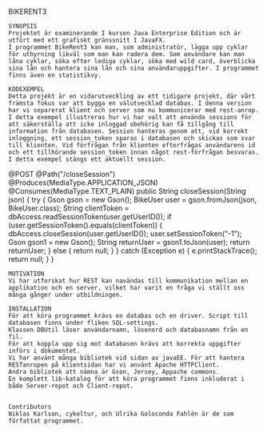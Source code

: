 
BIKERENT3
	
	SYNOPSIS
	Projektet är examinerande I kursen Java Enterprise Edition och är utfört med ett grafiskt gränssnitt I JavaFX.
	I programmet BikeRent3 kan man, som administratör, lägga upp cyklar för uthyrning likväl som man kan radera dem. Som användare kan man låna cyklar, söka efter lediga cyklar, söka med wild card, överblicka sina lån och hantera sina lån och sina användaruppgifter. I programmet finns även en statistikvy.
	
	KODEXEMPEL
	Detta projekt är en vidarutveckling av ett tidigare projekt, där vårt främsta fokus var att bygga en välutvecklad databas. I denna version har vi separerat klient och server som nu kommunicerar med rest-anrop. I detta exempel illustreras hur vi har valt att använda sessions för att säkerställa att icke inloggad obehörig kan få tillgång till information från databasen. Session hanteras genom att, vid korrekt inloggning, ett session_token sparas i databasen och skickas som svar till klienten. Vid förfrågan från klienten efterfrågas användarens id och ett tillhörande session_token innan något rest-förfrågan besvaras. I detta exempel stängs ett aktuellt session. 

@POST
  @Path("/closeSession")
  @Produces(MediaType.APPLICATION_JSON)
  @Consumes(MediaType.TEXT_PLAIN)
  public String closeSession(String json) {
      try {
          Gson gson = new Gson();
          BikeUser user = gson.fromJson(json, BikeUser.class);
          String clientToken = dbAccess.readSessionToken(user.getUserID());
          if (user.getSessionToken().equals(clientToken)) {
              dbAccess.closeSession(user.getUserID());
              user.setSessionToken("-1");
              Gson gson1 = new Gson();
             String returnUser = gson1.toJson(user);
              return returnUser;
          } else {
              return null;
          }
      } catch (Exception e) {
          e.printStackTrace();
          return null;
      }
}

	MOTIVATION
	Vi har utforskat hur REST kan navändas till kommunikation mellan en applikation och en server, vilket har varit en fråga vi ställt oss många gånger under utbildningen. 
	
	INSTALLATION
	För att köra programmet krävs en databas och en driver. Script till databasen finns under fliken SQL-settings. 
	Klassen DBUtil läser användarnamn, lösenord och databasnamn från en fil. 
	För att koppla upp sig mot databasen krävs att korrekta uppgifter införs i dokumentet.
    Vi har använt många bibliotek vid sidan av javaEE. För att hantera RESTanropen på klientsidan har vi använt Apache HTTPClient.
    Andra bibliotek att nämna är Gson, Jersey, Appache commons.
    En komplett lib-katalog för att köra programmet finns inkluderat i både Server-repot och Client-repot.

	
	Contributors
	Niklas Karlson, cykeltur, och Ulrika Goloconda Fahlén är de som författat programmet. 
	
	

